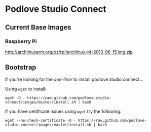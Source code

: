 # Podlove Studio Connect

## Current Base Images

### Raspberry Pi

http://archlinuxarm.org/os/rpi/archlinux-hf-2013-06-15.img.zip


## Bootstrap

If you're looking for the *one-liner* to install podlove studio connect...


Using ``wget`` to install:

```wget -O - https://raw.github.com/podlove-studio-connect/images/master/install.sh | bash```


If you have certificate issues using ``wget`` try the following:

```wget --no-check-certificate -O - https://raw.github.com/podlove-studio-connect/images/master/install.sh | bash```
